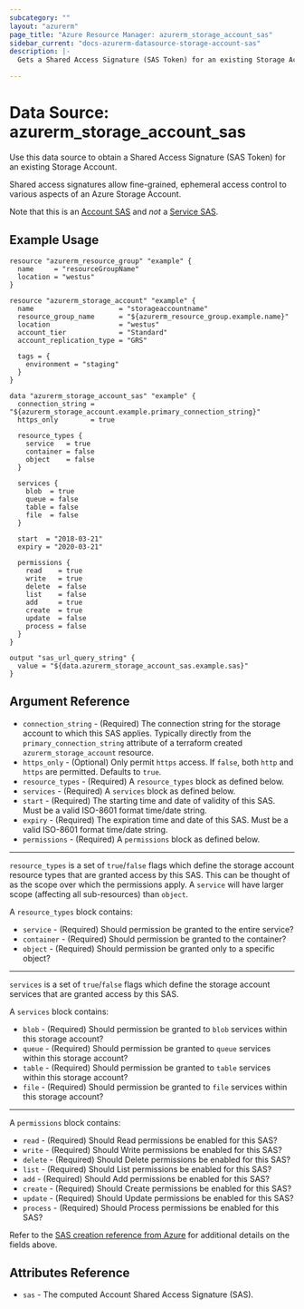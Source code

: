 ```yaml
---
subcategory: ""
layout: "azurerm"
page_title: "Azure Resource Manager: azurerm_storage_account_sas"
sidebar_current: "docs-azurerm-datasource-storage-account-sas"
description: |-
  Gets a Shared Access Signature (SAS Token) for an existing Storage Account.

---
```


# Data Source: azurerm_storage_account_sas

Use this data source to obtain a Shared Access Signature (SAS Token) for an existing Storage Account.

Shared access signatures allow fine-grained, ephemeral access control to various aspects of an Azure Storage Account.

Note that this is an [Account SAS](https://docs.microsoft.com/en-us/rest/api/storageservices/constructing-an-account-sas)
and *not* a [Service SAS](https://docs.microsoft.com/en-us/rest/api/storageservices/constructing-a-service-sas).

## Example Usage

```hcl
resource "azurerm_resource_group" "example" {
  name     = "resourceGroupName"
  location = "westus"
}

resource "azurerm_storage_account" "example" {
  name                     = "storageaccountname"
  resource_group_name      = "${azurerm_resource_group.example.name}"
  location                 = "westus"
  account_tier             = "Standard"
  account_replication_type = "GRS"

  tags = {
    environment = "staging"
  }
}

data "azurerm_storage_account_sas" "example" {
  connection_string = "${azurerm_storage_account.example.primary_connection_string}"
  https_only        = true

  resource_types {
    service   = true
    container = false
    object    = false
  }

  services {
    blob  = true
    queue = false
    table = false
    file  = false
  }

  start  = "2018-03-21"
  expiry = "2020-03-21"

  permissions {
    read    = true
    write   = true
    delete  = false
    list    = false
    add     = true
    create  = true
    update  = false
    process = false
  }
}

output "sas_url_query_string" {
  value = "${data.azurerm_storage_account_sas.example.sas}"
}
```

## Argument Reference

* `connection_string` - (Required) The connection string for the storage account to which this SAS applies. Typically directly from the `primary_connection_string` attribute of a terraform created `azurerm_storage_account` resource.
* `https_only` - (Optional) Only permit `https` access. If `false`, both `http` and `https` are permitted. Defaults to `true`.
* `resource_types` - (Required) A `resource_types` block as defined below.
* `services` - (Required) A `services` block as defined below.
* `start` - (Required) The starting time and date of validity of this SAS. Must be a valid ISO-8601 format time/date string.
* `expiry` - (Required) The expiration time and date of this SAS. Must be a valid ISO-8601 format time/date string.
* `permissions` - (Required) A `permissions` block as defined below.

---

`resource_types` is a set of `true`/`false` flags which define the storage account resource types that are granted
access by this SAS. This can be thought of as the scope over which the permissions apply. A `service` will have
larger scope (affecting all sub-resources) than `object`.

A `resource_types` block contains:

* `service` - (Required) Should permission be granted to the entire service?
* `container` - (Required) Should permission be granted to the container?
* `object` - (Required) Should permission be granted only to a specific object?

---

`services` is a set of `true`/`false` flags which define the storage account services that are granted access by this SAS.

A `services` block contains:

* `blob` - (Required) Should permission be granted to `blob` services within this storage account?
* `queue` - (Required) Should permission be granted to `queue` services within this storage account?
* `table` - (Required) Should permission be granted to `table` services within this storage account?
* `file` - (Required) Should permission be granted to `file` services within this storage account?

---

A `permissions` block contains:

* `read` - (Required) Should Read permissions be enabled for this SAS?
* `write` - (Required) Should Write permissions be enabled for this SAS?
* `delete` - (Required) Should Delete permissions be enabled for this SAS?
* `list` - (Required) Should List permissions be enabled for this SAS?
* `add` - (Required) Should Add permissions be enabled for this SAS?
* `create` - (Required) Should Create permissions be enabled for this SAS?
* `update` - (Required) Should Update permissions be enabled for this SAS?
* `process` - (Required) Should Process permissions be enabled for this SAS?

Refer to the [SAS creation reference from Azure](https://docs.microsoft.com/en-us/rest/api/storageservices/constructing-an-account-sas)
for additional details on the fields above.

## Attributes Reference

* `sas` - The computed Account Shared Access Signature (SAS).
